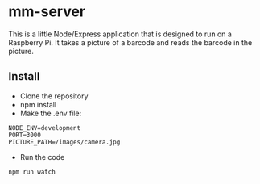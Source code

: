 # mm-server

This is a little Node/Express application that is designed to run on a Raspberry Pi.  It takes a picture of a barcode and reads the barcode in the picture.

## Install

- Clone the repository
- npm install
- Make the .env file:
```
NODE_ENV=development
PORT=3000
PICTURE_PATH=/images/camera.jpg
```
- Run the code
```
npm run watch
```

